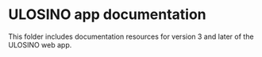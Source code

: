 # ULOSINO app documentation

This folder includes documentation resources for version 3 and later of the ULOSINO web app.
